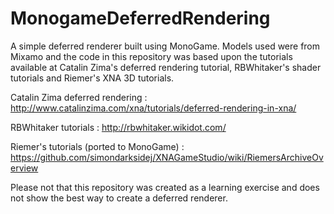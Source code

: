 # MonogameDeferredRendering
A simple deferred renderer built using MonoGame. Models used were from Mixamo and the code in this repository was based upon the tutorials available at Catalin Zima's deferred rendering tutorial, RBWhitaker's shader tutorials and Riemer's XNA 3D tutorials.

Catalin Zima deferred rendering : http://www.catalinzima.com/xna/tutorials/deferred-rendering-in-xna/

RBWhitaker tutorials : http://rbwhitaker.wikidot.com/

Riemer's tutorials (ported to MonoGame) : https://github.com/simondarksidej/XNAGameStudio/wiki/RiemersArchiveOverview

Please not that this repository was created as a learning exercise and does not show the best way to create a deferred renderer.
